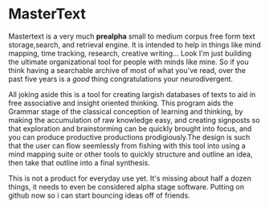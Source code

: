 # MasterText

Mastertext is a very much **prealpha** small to medium corpus free form text storage,search, and retrieval engine. It is intended to help in things like mind mapping, time tracking, research, creative writing... Look I'm just building the ultimate organizational tool for people with minds like mine. So if you think having a searchable archive of most of what you've read, over the past five years is a *good* thing congratulations your neurodivergent.


All joking aside this is a tool for creating largish databases of texts to aid in free associative and insight oriented thinking. This program aids the Grammar stage of the classical conception of learning and thinking, by making the accumulation of raw knowledge easy, and creating signposts so that exploration and brainstorming can be quickly brought into focus, and you can produce productive productions prodigiously.The design is such  that the user can flow seemlessly from fishing with this tool into using a mind mapping suite or other tools to quickly structure and outline an idea, then take that outline into a final synthesis.

This is not a product for everyday use yet. It's missing about half a dozen things, it needs to even be considered alpha stage software. Putting on github now so i can start bouncing ideas off of friends. 
